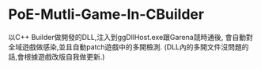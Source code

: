 # PoE-Mutli-Game-In-CBuilder
以C++ Builder做開發的DLL,注入到ggDllHost.exe跟Garena競時通後,
會自動對全域遊戲做感染,並且自動patch遊戲中的多開檢測.
(DLL內的多開文件沒問題的話,會根據遊戲改版自我做更新.)

